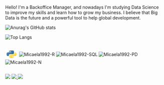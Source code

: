 Hello!
I'm a Backoffice Manager, and nowadays I'm studying Data Science to improve my skills and learn how to grow my business. I believe that Big Data is the future and a powerful tool to help global development.

![Anurag's GitHub stats](https://github-readme-stats.vercel.app/api?username=Micaela1992&show_icons=true&theme=dark)

![Top Langs](https://github-readme-stats.vercel.app/api/top-langs/?username=Micaela1992&layout=compact&theme=dark)

<div style="display: inline_block"><br>
  <img align="center" alt="Micaela1992-Python" height="30" width="40" src="https://raw.githubusercontent.com/devicons/devicon/master/icons/python/python-original.svg">
  <img align="center" alt="Micaela1992-R" height="30" width="40" src="https://cdn.jsdelivr.net/gh/devicons/devicon/icons/rstudio/rstudio-original.svg">
  <img align="center" alt="Micaela1992-SQL" height="30" width="40" src="https://cdn.jsdelivr.net/gh/devicons/devicon/icons/postgresql/postgresql-plain-wordmark.svg"/>
  <img align="center" alt="Micaela1992-PD" height="30" width="40" src="https://cdn.jsdelivr.net/gh/devicons/devicon/icons/pandas/pandas-original.svg"/>
  <img align="center" alt="Micaela1992-N" height="30" width="40" src="https://cdn.jsdelivr.net/gh/devicons/devicon/icons/numpy/numpy-original.svg"/>
</div>

##

<div> 
  <a href="https://www.linkedin.com/in/micaela-de-andrade-0a9030216" target="_blank"><img src="https://img.shields.io/badge/-LinkedIn-%230077B5?style=for-the-badge&logo=linkedin&logoColor=white" target="_blank"></a> 
  <a href = "mailto:idamicaela92@gmail.com"><img src="https://img.shields.io/badge/-Gmail-%23333?style=for-the-badge&logo=gmail&logoColor=white" target="_blank">
  <a href="https://instagram.com/idamicaela92" target="_blank"><img src="https://img.shields.io/badge/-Instagram-%23E4405F?style=for-the-badge&logo=instagram&logoColor=white" target="_blank"></a>
</div>

